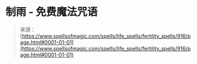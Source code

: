 <!--yml

category: 未分类

date: 2024-06-12 18:33:41

-->

# 制雨 - 免费魔法咒语

> 来源：[https://www.spellsofmagic.com/spells/life_spells/fertility_spells/916/page.html#0001-01-01](https://www.spellsofmagic.com/spells/life_spells/fertility_spells/916/page.html#0001-01-01)
